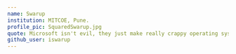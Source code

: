 ```yaml
---
name: Swarup
institution: MITCOE, Pune.
profile_pic: SquaredSwarup.jpg
quote: Microsoft isn't evil, they just make really crappy operating systems.
github_user: iswarup
---
```

